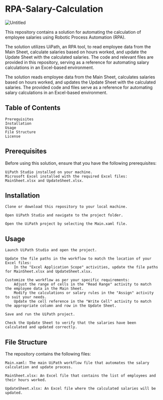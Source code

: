 # RPA-Salary-Calculation

![Untitled](https://github.com/AWESOME04/RPA-Salary-Calculation/assets/102630199/762fe97b-b5d9-4ce7-88ed-0a4eb4c2aa69)

This repository contains a solution for automating the calculation of employee salaries using Robotic Process Automation (RPA).

The solution utilizes UiPath, an RPA tool, to read employee data from the Main Sheet, calculate salaries based on hours worked, and update the Update Sheet with the calculated salaries. The code and relevant files are provided in this repository, serving as a reference for automating salary calculations in an Excel-based environment.

The solution reads employee data from the Main Sheet, calculates salaries based on hours worked, and updates the Update Sheet with the calculated salaries. The provided code and files serve as a reference for automating salary calculations in an Excel-based environment.

## Table of Contents

    Prerequisites
    Installation
    Usage
    File Structure
    License

## Prerequisites

Before using this solution, ensure that you have the following prerequisites:

    UiPath Studio installed on your machine.
    Microsoft Excel installed with the required Excel files: MainSheet.xlsx and UpdateSheet.xlsx.

## Installation

    Clone or download this repository to your local machine.

    Open UiPath Studio and navigate to the project folder.

    Open the UiPath project by selecting the Main.xaml file.

## Usage

    Launch UiPath Studio and open the project.

    Update the file paths in the workflow to match the location of your Excel files:
        In the "Excel Application Scope" activities, update the file paths for MainSheet.xlsx and UpdateSheet.xlsx.

    Customize the workflow as per your specific requirements:
        Adjust the range of cells in the "Read Range" activity to match the employee data in the Main Sheet.
        Modify the calculations or salary rules in the "Assign" activity to suit your needs.
        Update the cell reference in the "Write Cell" activity to match the appropriate column and row in the Update Sheet.

    Save and run the UiPath project.

    Check the Update Sheet to verify that the salaries have been calculated and updated correctly.

## File Structure

The repository contains the following files:

    Main.xaml: The main UiPath workflow file that automates the salary calculation and update process.

    MainSheet.xlsx: An Excel file that contains the list of employees and their hours worked.

    UpdateSheet.xlsx: An Excel file where the calculated salaries will be updated.
